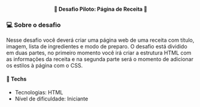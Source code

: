 <h4 align="center"> 
	🚀 Desafio Piloto: Página de Receita 🚀
</h4>

### 💻 Sobre o desafio

Nesse desafio você deverá criar uma página web de uma receita com título, imagem, lista de ingredientes e modo de preparo.
O desafio está dividido em duas partes, no primeiro momento você irá criar a estrutura HTML com as informações da receita e na segunda parte será o momento de adicionar os estilos à página com o CSS.

#### 🚀 Techs

- Tecnologias: HTML
- Nível de dificuldade: Iniciante